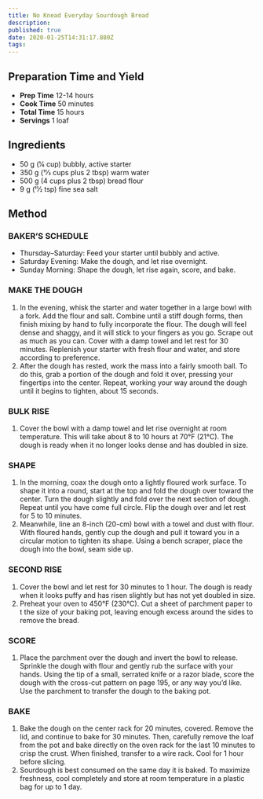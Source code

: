 ```yaml
---
title: No Knead Everyday Sourdough Bread
description:
published: true
date: 2020-01-25T14:31:17.880Z
tags:
---
```


## Preparation Time and Yield

- **Prep Time** 12-14 hours
- **Cook Time** 50 minutes
- **Total Time** 15 hours
- **Servings** 1 loaf

## Ingredients

- 50 g (1⁄4 cup) bubbly, active starter
- 350 g (11⁄3 cups plus 2 tbsp) warm water
- 500 g (4 cups plus 2 tbsp) bread flour
- 9 g (11⁄2 tsp) fine sea salt

## Method

### BAKER’S SCHEDULE

- Thursday–Saturday: Feed your starter until bubbly and active.
- Saturday Evening: Make the dough, and let rise overnight.
- Sunday Morning: Shape the dough, let rise again, score, and bake.

### MAKE THE DOUGH

1. In the evening, whisk the starter and water together in a large bowl with a fork. Add the flour and salt. Combine until a stiff dough forms, then finish mixing by hand to fully incorporate the flour. The dough will feel dense and shaggy, and it will stick to your fingers as you go. Scrape out as much as you can. Cover with a damp towel and let rest for 30 minutes. Replenish your starter with fresh flour and water, and store according to preference.
2. After the dough has rested, work the mass into a fairly smooth ball. To do this, grab a portion of the dough and fold it over, pressing your fingertips into the center. Repeat, working your way around the dough until it begins to tighten, about 15 seconds.

### BULK RISE

1. Cover the bowl with a damp towel and let rise overnight at room temperature. This will take about 8 to 10 hours at 70°F (21°C). The dough is ready when it no longer looks dense and has doubled in size.

### SHAPE

1. In the morning, coax the dough onto a lightly floured work surface. To shape it into a round, start at the top and fold the dough over toward the center. Turn the dough slightly and fold over the next section of dough. Repeat until you have come full circle. Flip the dough over and let rest for 5 to 10 minutes.
2. Meanwhile, line an 8-inch (20-cm) bowl with a towel and dust with flour. With floured hands, gently cup the dough and pull it toward you in a circular motion to tighten its shape. Using a bench scraper, place the dough into the bowl, seam side up.

### SECOND RISE

1. Cover the bowl and let rest for 30 minutes to 1 hour. The dough is ready when it looks puffy and has risen slightly but has not yet doubled in size.
2. Preheat your oven to 450°F (230°C). Cut a sheet of parchment paper to t the size of your baking pot, leaving enough excess around the sides to remove the bread.

### SCORE

1. Place the parchment over the dough and invert the bowl to release. Sprinkle the dough with flour and gently rub the surface with your hands. Using the tip of a small, serrated knife or a razor blade, score the dough with the cross-cut pattern on page 195, or any way you’d like. Use the parchment to transfer the dough to the baking pot.

### BAKE

1. Bake the dough on the center rack for 20 minutes, covered. Remove the lid, and continue to bake for 30 minutes. Then, carefully remove the loaf from the pot and bake directly on the oven rack for the last 10 minutes to crisp the crust. When finished, transfer to a wire rack. Cool for 1 hour before slicing.
2. Sourdough is best consumed on the same day it is baked. To maximize freshness, cool completely and store at room temperature in a plastic bag for up to 1 day.
